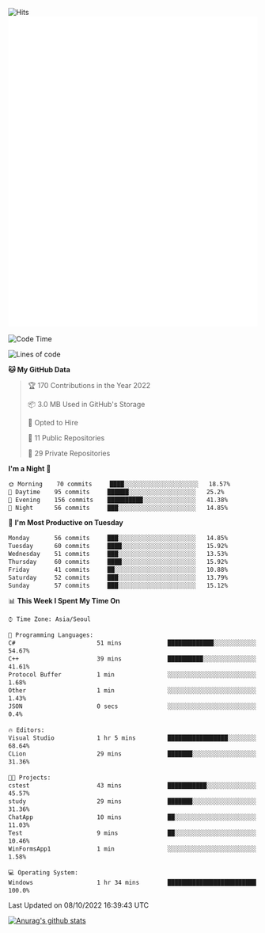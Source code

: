 ![Hits](https://hits.seeyoufarm.com/api/count/incr/badge.svg?url=https%3A%2F%2Fgithub.com%2Fkokose1234&count_bg=%2379C83D&title_bg=%23555555&icon=apple.svg&icon_color=%23E7E7E7&title=hits&edge_flat=false)
<br/>
![Metrics](https://github.com/kokose1234/kokose1234/blob/main/github-metrics.svg)

<!--START_SECTION:waka-->
![Code Time](http://img.shields.io/badge/Code%20Time-697%20hrs%202%20mins-blue)

![Lines of code](https://img.shields.io/badge/From%20Hello%20World%20I%27ve%20Written-901%20Thousand%20lines%20of%20code-blue)

**🐱 My GitHub Data** 

> 🏆 170 Contributions in the Year 2022
 > 
> 📦 3.0 MB Used in GitHub's Storage 
 > 
> 💼 Opted to Hire
 > 
> 📜 11 Public Repositories 
 > 
> 🔑 29 Private Repositories  
 > 
**I'm a Night 🦉** 

```text
🌞 Morning    70 commits     ████░░░░░░░░░░░░░░░░░░░░░   18.57% 
🌆 Daytime    95 commits     ██████░░░░░░░░░░░░░░░░░░░   25.2% 
🌃 Evening    156 commits    ██████████░░░░░░░░░░░░░░░   41.38% 
🌙 Night      56 commits     ███░░░░░░░░░░░░░░░░░░░░░░   14.85%

```
📅 **I'm Most Productive on Tuesday** 

```text
Monday       56 commits     ███░░░░░░░░░░░░░░░░░░░░░░   14.85% 
Tuesday      60 commits     ████░░░░░░░░░░░░░░░░░░░░░   15.92% 
Wednesday    51 commits     ███░░░░░░░░░░░░░░░░░░░░░░   13.53% 
Thursday     60 commits     ████░░░░░░░░░░░░░░░░░░░░░   15.92% 
Friday       41 commits     ██░░░░░░░░░░░░░░░░░░░░░░░   10.88% 
Saturday     52 commits     ███░░░░░░░░░░░░░░░░░░░░░░   13.79% 
Sunday       57 commits     ███░░░░░░░░░░░░░░░░░░░░░░   15.12%

```


📊 **This Week I Spent My Time On** 

```text
⌚︎ Time Zone: Asia/Seoul

💬 Programming Languages: 
C#                       51 mins             █████████████░░░░░░░░░░░░   54.67% 
C++                      39 mins             ██████████░░░░░░░░░░░░░░░   41.61% 
Protocol Buffer          1 min               ░░░░░░░░░░░░░░░░░░░░░░░░░   1.68% 
Other                    1 min               ░░░░░░░░░░░░░░░░░░░░░░░░░   1.43% 
JSON                     0 secs              ░░░░░░░░░░░░░░░░░░░░░░░░░   0.4%

🔥 Editors: 
Visual Studio            1 hr 5 mins         █████████████████░░░░░░░░   68.64% 
CLion                    29 mins             ███████░░░░░░░░░░░░░░░░░░   31.36%

🐱‍💻 Projects: 
cstest                   43 mins             ███████████░░░░░░░░░░░░░░   45.57% 
study                    29 mins             ███████░░░░░░░░░░░░░░░░░░   31.36% 
ChatApp                  10 mins             ██░░░░░░░░░░░░░░░░░░░░░░░   11.03% 
Test                     9 mins              ██░░░░░░░░░░░░░░░░░░░░░░░   10.46% 
WinFormsApp1             1 min               ░░░░░░░░░░░░░░░░░░░░░░░░░   1.58%

💻 Operating System: 
Windows                  1 hr 34 mins        █████████████████████████   100.0%

```


 Last Updated on 08/10/2022 16:39:43 UTC
<!--END_SECTION:waka-->

[![Anurag's github stats](https://github-readme-stats.vercel.app/api?username=kokose1234&theme=dracula)](https://github.com/anuraghazra/github-readme-stats)



	
